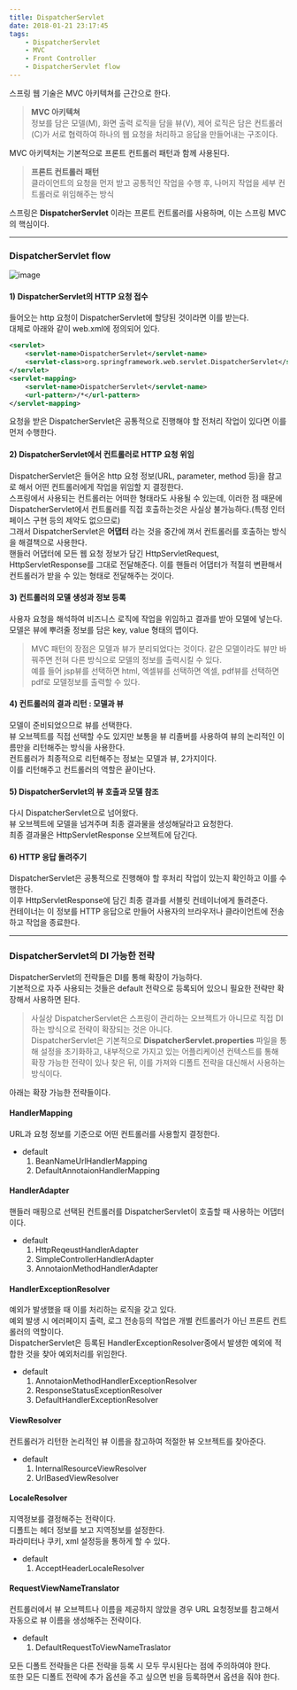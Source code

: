 ```yaml
---
title: DispatcherServlet
date: 2018-01-21 23:17:45
tags: 
    - DispatcherServlet
    - MVC
    - Front Controller
    - DispatcherServlet flow
---
```


스프링 웹 기술은 MVC 아키텍쳐를 근간으로 한다.  
> **MVC 아키텍쳐**  
정보를 담은 모델(M), 화면 출력 로직을 담을 뷰(V), 제어 로직은 담은 컨트롤러(C)가 서로 협력하여 하나의 웹 요청을 처리하고 응답을 만들어내는 구조이다.  

MVC 아키텍처는 기본적으로 프론트 컨트롤러 패턴과 함께 사용된다.  
> **프론트 컨트롤러 패턴**  
클라이언트의 요청을 먼저 받고 공통적인 작업을 수행 후, 나머지 작업을 세부 컨트롤러로 위임해주는 방식  

스프링은 **DispatcherServlet** 이라는 프론트 컨트롤러를 사용하며, 이는 스프링 MVC의 핵심이다.  

---

### DispatcherServlet flow
![image](https://user-images.githubusercontent.com/18513953/35338358-0ad30350-0161-11e8-9c76-61a1136e8fc0.png)  
#### 1) DispatcherServlet의 HTTP 요청 접수
들어오는 http 요청이 DispatcherServlet에 할당된 것이라면 이를 받는다.  
대체로 아래와 같이 web.xml에 정의되어 있다.  
```xml
<servlet>
    <servlet-name>DispatcherServlet</servlet-name>
    <servlet-class>org.springframework.web.servlet.DispatcherServlet</servlet-class>
</servlet>
<servlet-mapping>
    <servlet-name>DispatcherServlet</servlet-name>
    <url-pattern>/*</url-pattern>
</servlet-mapping>
```
요청을 받은 DispatcherServlet은 공통적으로 진행해야 할 전처리 작업이 있다면 이를 먼저 수행한다.  

#### 2) DispatcherServlet에서 컨트롤러로 HTTP 요청 위임
DispatcherServlet은 들어온 http 요청 정보(URL, parameter, method 등)을 참고로 해서 어떤 컨트롤러에게 작업을 위임할 지 결정한다.  
스프링에서 사용되는 컨트롤러는 어떠한 형태라도 사용될 수 있는데, 이러한 점 때문에 DispatcherServlet에서 컨트롤러를 직접 호출하는것은 사실상 불가능하다.(특정 인터페이스 구현 등의 제약도 없으므로)  
그래서 DispatcherServlet은 **어댑터** 라는 것을 중간에 껴서 컨트롤러를 호출하는 방식을 해결책으로 사용한다.  
핸들러 어댑터에 모든 웹 요청 정보가 담긴 HttpServletRequest, HttpServletResponse를 그대로 전달해준다. 이를 핸들러 어댑터가 적절히 변환해서 컨트롤러가 받을 수 있는 형태로 전달해주는 것이다.  

#### 3) 컨트롤러의 모델 생성과 정보 등록
사용자 요청을 해석하여 비즈니스 로직에 작업을 위임하고 결과를 받아 모델에 넣는다.  
모델은 뷰에 뿌려줄 정보를 담은 key, value 형태의 맵이다.
> MVC 패턴의 장점은 모델과 뷰가 분리되었다는 것이다. 같은 모델이라도 뷰만 바꿔주면 전혀 다른 방식으로 모델의 정보를 출력시킬 수 있다.  
예를 들어 jsp뷰를 선택하면 html, 엑셀뷰를 선택하면 엑셀, pdf뷰를 선택하면 pdf로 모델정보를 출력할 수 있다.  

#### 4) 컨트롤러의 결과 리턴 : 모델과 뷰
모델이 준비되었으므로 뷰를 선택한다.  
뷰 오브젝트를 직접 선택할 수도 있지만 보통을 뷰 리졸버를 사용하여 뷰의 논리적인 이름만을 리턴해주는 방식을 사용한다.  
컨트롤러가 최종적으로 리턴해주는 정보는 모델과 뷰, 2가지이다.  
이를 리턴해주고 컨트롤러의 역할은 끝이난다.

#### 5) DispatcherServlet의 뷰 호출과 모델 참조
다시 DispatcherServlet으로 넘어왔다.  
뷰 오브젝트에 모델을 넘겨주며 최종 결과물을 생성해달라고 요청한다.  
최종 결과물은 HttpServletResponse 오브젝트에 담긴다.  

#### 6) HTTP 응답 돌려주기
DispatcherServlet은 공통적으로 진행해야 할 후처리 작업이 있는지 확인하고 이를 수행한다.  
이후 HttpServletResponse에 담긴 최종 결과를 서블릿 컨테이너에게 돌려준다.  
컨테이너는 이 정보를 HTTP 응답으로 만들어 사용자의 브라우저나 클라이언트에 전송하고 작업을 종료한다.  

---

### DispatcherServlet의 DI 가능한 전략
DispatcherServlet의 전략들은 DI를 통해 확장이 가능하다.  
기본적으로 자주 사용되는 것들은 default 전략으로 등록되어 있으니 필요한 전략만 확장해서 사용하면 된다.  
> 사실상 DispatcherServlet은 스프링이 관리하는 오브젝트가 아니므로 직접 DI 하는 방식으로 전략이 확장되는 것은 아니다.  
DispatcherServlet은 기본적으로 **DispatcherServlet.properties** 파일을 통해 설정을 초기화하고, 
내부적으로 가지고 있는 어플리케이션 컨텍스트를 통해 확장 가능한 전략이 있나 찾은 뒤, 이를 가져와 디폴트 전략을 대신해서 사용하는 방식이다.  

아래는 확장 가능한 전략들이다.

#### HandlerMapping
URL과 요청 정보를 기준으로 어떤 컨트롤러를 사용할지 결정한다.  
- default 
    1. BeanNameUrlHandlerMapping
    2. DefaultAnnotaionHandlerMapping

#### HandlerAdapter
핸들러 매핑으로 선택된 컨트롤러를 DispatcherServlet이 호출할 때 사용하는 어댑터이다.  
- default 
    1. HttpReqeustHandlerAdapter
    2. SimpleControllerHandlerAdapter
    3. AnnotaionMethodHandlerAdapter

#### HandlerExceptionResolver
예외가 발생했을 때 이를 처리하는 로직을 갖고 있다.  
예외 발생 시 에러페이지 출력, 로그 전송등의 작업은 개별 컨트롤러가 아닌 프론트 컨트롤러의 역할이다.  
DispatcherServlet은 등록된 HandlerExceptionResolver중에서 발생한 예외에 적합한 것을 찾아 예외처리를 위임한다.  
- default  
    1. AnnotaionMethodHandlerExceptionResolver
    2. ResponseStatusExceptionResolver
    3. DefaultHandlerExceptionResolver  

#### ViewResolver
컨트롤러가 리턴한 논리적인 뷰 이름을 참고하여 적절한 뷰 오브젝트를 찾아준다.  
- default
    1. InternalResourceViewResolver
    2. UrlBasedViewResolver

#### LocaleResolver
지역정보를 결정해주는 전략이다.  
디폴트는 헤더 정보를 보고 지역정보를 설정한다.  
파라미터나 쿠키, xml 설정등을 통하게 할 수 있다.  
- default
    1. AcceptHeaderLocaleResolver

#### RequestViewNameTranslator
컨트롤러에서 뷰 오브젝트나 이름을 제공하지 않았을 경우 URL 요청정보를 참고해서 자동으로 뷰 이름을 생성해주는 전략이다.  
- default
    1. DefaultRequestToViewNameTraslator

모든 디폴트 전략들은 다른 전략을 등록 시 모두 무시된다는 점에 주의하여야 한다.  
또한 모든 디폴트 전략에 추가 옵션을 주고 싶으면 빈을 등록하면서 옵션을 줘야 한다.  